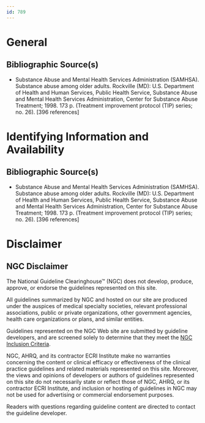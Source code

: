 ```yaml
---
id: 789
---
```


# General

## Bibliographic Source(s)

- Substance Abuse and Mental Health Services Administration (SAMHSA). Substance abuse among older adults. Rockville (MD): U.S. Department of Health and Human Services, Public Health Service, Substance Abuse and Mental Health Services Administration, Center for Substance Abuse Treatment; 1998. 173 p. (Treatment improvement protocol (TIP) series; no. 26). [396 references]

# Identifying Information and Availability

## Bibliographic Source(s)

- Substance Abuse and Mental Health Services Administration (SAMHSA). Substance abuse among older adults. Rockville (MD): U.S. Department of Health and Human Services, Public Health Service, Substance Abuse and Mental Health Services Administration, Center for Substance Abuse Treatment; 1998. 173 p. (Treatment improvement protocol (TIP) series; no. 26). [396 references]

# Disclaimer

## NGC Disclaimer

The National Guideline Clearinghouse™ (NGC) does not develop, produce, approve, or endorse the guidelines represented on this site.

All guidelines summarized by NGC and hosted on our site are produced under the auspices of medical specialty societies, relevant professional associations, public or private organizations, other government agencies, health care organizations or plans, and similar entities.

Guidelines represented on the NGC Web site are submitted by guideline developers, and are screened solely to determine that they meet the [NGC Inclusion Criteria](/help-and-about/summaries/inclusion-criteria).

NGC, AHRQ, and its contractor ECRI Institute make no warranties concerning the content or clinical efficacy or effectiveness of the clinical practice guidelines and related materials represented on this site. Moreover, the views and opinions of developers or authors of guidelines represented on this site do not necessarily state or reflect those of NGC, AHRQ, or its contractor ECRI Institute, and inclusion or hosting of guidelines in NGC may not be used for advertising or commercial endorsement purposes.

Readers with questions regarding guideline content are directed to contact the guideline developer.

